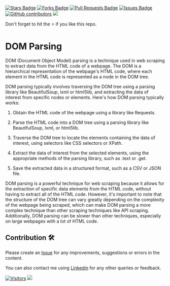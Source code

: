 <a href="https://github.com/drshahizan/special-topic-data-engineering/stargazers"><img src="https://img.shields.io/github/stars/drshahizan/special-topic-data-engineering" alt="Stars Badge"/></a>
<a href="https://github.com/drshahizan/special-topic-data-engineering/network/members"><img src="https://img.shields.io/github/forks/drshahizan/special-topic-data-engineering" alt="Forks Badge"/></a>
<a href="https://github.com/drshahizan/special-topic-data-engineering/pulls"><img src="https://img.shields.io/github/issues-pr/drshahizan/special-topic-data-engineering" alt="Pull Requests Badge"/></a>
<a href="https://github.com/drshahizan/special-topic-data-engineering/issues"><img src="https://img.shields.io/github/issues/drshahizan/special-topic-data-engineering" alt="Issues Badge"/></a>
<a href="https://github.com/drshahizan/special-topic-data-engineering/graphs/contributors"><img alt="GitHub contributors" src="https://img.shields.io/github/contributors/drshahizan/special-topic-data-engineering?color=2b9348"></a>
![](https://visitor-badge.glitch.me/badge?page_id=drshahizan/special-topic-data-engineering)

Don't forget to hit the :star: if you like this repo.

# DOM Parsing
DOM (Document Object Model) parsing is a technique used in web scraping to extract data from the HTML code of a webpage. The DOM is a hierarchical representation of the webpage's HTML code, where each element in the HTML code is represented as a node in the DOM tree.

DOM parsing typically involves traversing the DOM tree using a parsing library like BeautifulSoup, lxml or html5lib, and extracting the data of interest from specific nodes or elements. Here's how DOM parsing typically works:

1. Obtain the HTML code of the webpage using a library like Requests.

2. Parse the HTML code into a DOM tree using a parsing library like BeautifulSoup, lxml, or html5lib.

3. Traverse the DOM tree to locate the elements containing the data of interest, using selectors like CSS selectors or XPath.

4. Extract the data of interest from the selected elements, using the appropriate methods of the parsing library, such as .text or .get.

5. Save the extracted data in a structured format, such as a CSV or JSON file.

DOM parsing is a powerful technique for web scraping because it allows for the extraction of specific data elements from the HTML code, without having to extract all of the HTML code. However, it's important to note that the structure of the DOM tree can vary greatly depending on the complexity of the webpage being scraped, which can make DOM parsing a more complex technique than other scraping techniques like API scraping. Additionally, DOM parsing can be slower than other techniques, especially on large webpages with a lot of HTML code.

## Contribution 🛠️
Please create an [Issue](https://github.com/drshahizan/special-topic-data-engineering/issues) for any improvements, suggestions or errors in the content.

You can also contact me using [Linkedin](https://www.linkedin.com/in/drshahizan/) for any other queries or feedback.

[![Visitors](https://api.visitorbadge.io/api/visitors?path=https%3A%2F%2Fgithub.com%2Fdrshahizan&labelColor=%23697689&countColor=%23555555&style=plastic)](https://visitorbadge.io/status?path=https%3A%2F%2Fgithub.com%2Fdrshahizan)
![](https://hit.yhype.me/github/profile?user_id=81284918)


